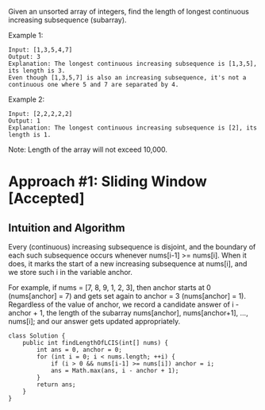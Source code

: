 Given an unsorted array of integers, find the length of longest continuous increasing subsequence (subarray).

Example 1:

```
Input: [1,3,5,4,7]
Output: 3
Explanation: The longest continuous increasing subsequence is [1,3,5], its length is 3. 
Even though [1,3,5,7] is also an increasing subsequence, it's not a continuous one where 5 and 7 are separated by 4. 
```

Example 2:

```
Input: [2,2,2,2,2]
Output: 1
Explanation: The longest continuous increasing subsequence is [2], its length is 1. 
```

Note: Length of the array will not exceed 10,000.

# Approach #1: Sliding Window [Accepted]
## Intuition and Algorithm

Every (continuous) increasing subsequence is disjoint, and the boundary of each such subsequence occurs whenever nums[i-1] >= nums[i]. When it does, it marks the start of a new increasing subsequence at nums[i], and we store such i in the variable anchor.

For example, if nums = [7, 8, 9, 1, 2, 3], then anchor starts at 0 (nums[anchor] = 7) and gets set again to anchor = 3 (nums[anchor] = 1). Regardless of the value of anchor, we record a candidate answer of i - anchor + 1, the length of the subarray nums[anchor], nums[anchor+1], ..., nums[i]; and our answer gets updated appropriately.

```
class Solution {
    public int findLengthOfLCIS(int[] nums) {
        int ans = 0, anchor = 0;
        for (int i = 0; i < nums.length; ++i) {
            if (i > 0 && nums[i-1] >= nums[i]) anchor = i;
            ans = Math.max(ans, i - anchor + 1);
        }
        return ans;
    }
}
```